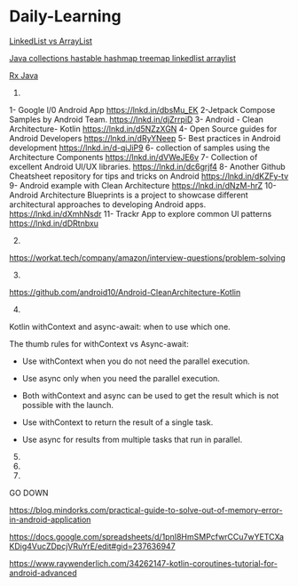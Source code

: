 # Daily-Learning
[LinkedList vs ArrayList](https://www.geeksforgeeks.org/arraylist-vs-linkedlist-java/)

[Java collections hastable hashmap treemap linkedlist arraylist](https://www.javatpoint.com/java-list)

[Rx Java](https://www.androidhive.info/RxJava/android-getting-started-with-reactive-programming/)


1.
1- Google l/0 Android App
https://lnkd.in/dbsMu_EK
2-Jetpack Compose Samples by Android Team. https://Inkd.in/djZrrpiD
3- Android - Clean Architecture- Kotlin https://lnkd.in/d5NZzXGN
4- Open Source guides for Android Developers https://lnkd.in/dRyYNeep
5- Best practices in Android development https://lnkd.in/d-qiJiP9
6- collection of samples using the Architecture Components https://lnkd.in/dVWeJE6v
7- Collection of excellent Android UI/UX libraries. https://lnkd.in/dc6grjf4
8- Another Github Cheatsheet repository for tips and tricks on Android
https://lnkd.in/dKZFy-tv
9- Android example with Clean Architecture https://lnkd.in/dNzM-hrZ
10- Android Architecture Blueprints is a project to showcase different architectural approaches to developing Android apps.
https://lnkd.in/dXmhNsdr
11- Trackr App to explore common Ul patterns https://lnkd.in/dDRtnbxu

2.
https://workat.tech/company/amazon/interview-questions/problem-solving

3.
https://github.com/android10/Android-CleanArchitecture-Kotlin

4.
Kotlin withContext and async-await: when to use which one.

The thumb rules for withContext vs Async-await:

- Use withContext when you do not need the parallel execution.

- Use async only when you need the parallel execution.

- Both withContext and async can be used to get the result which is not possible with the launch.

- Use withContext to return the result of a single task.

- Use async for results from multiple tasks that run in parallel.

5.



6.

7.

GO DOWN





https://blog.mindorks.com/practical-guide-to-solve-out-of-memory-error-in-android-application


https://docs.google.com/spreadsheets/d/1pnI8HmSMPcfwrCCu7wYETCXaKDig4VucZDpcjVRuYrE/edit#gid=237636947

https://www.raywenderlich.com/34262147-kotlin-coroutines-tutorial-for-android-advanced

